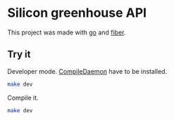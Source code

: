 # Silicon greenhouse API

This project was made with [go](https://go.dev) and [fiber](https://gofiber.io).


## Try it

Developer mode. [CompileDaemon](https://github.com/githubnemo/CompileDaemon) have to be installed.
```bash
make dev
```

Compile it.
```bash
make dev
```
